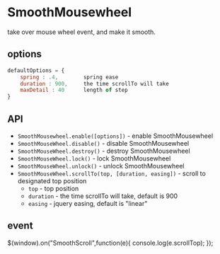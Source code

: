 # SmoothMousewheel
take over mouse wheel event, and make it smooth.

## options
``` javascript
defaultOptions = {
	spring : .4,		spring ease
    duration : 900,		the time scrollTo will take
    maxDetail : 40		length of step
}
```

## API
* `SmoothMousewheel.enable([options])` - enable SmoothMousewheel
* `SmoothMouseWheel.disable()` - disable SmoothMousewheel
* `SmoothMouseWheel.destroy()` - destroy SmoothMousewheel
* `SmoothMouseWheel.lock()` - lock SmoothMousewheel
* `SmoothMouseWheel.unlock()` - unlock SmoothMousewheel
* `SmoothMouseWheel.scrollTo(top, [duration, easing])` - scroll to designated top position
	* `top` - top position
	* `duration` - the time scrollTo will take, default is 900
	* `easing` - jquery easing, default is "linear"


## event
$(window).on("SmoothScroll",function(e){
	console.log(e.scrollTop);
});